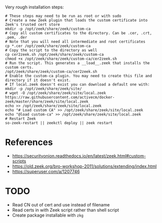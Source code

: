 
Very rough installation steps:

```
# These steps may need to be run as root or with sudo
# Create a new Zeek plugin that loads the custom certificate into Zeek's trusted cert store
mkdir -p /opt/zeek/share/zeek/custom-ca
# Copy all custom certificates to the directory. Can be .cer, .crt, .pem, .der
# Note that you will need all intermediate and root certificates
cp *.cer /opt/zeek/share/zeek/custom-ca
# Copy the script to the directory as well
cp cer2zeek.sh /opt/zeek/share/zeek/custom-ca
chmod +x /opt/zeek/share/zeek/custom-ca/cer2zeek.sh
# Run the script. This generates a __load__.zeek that installs the custom certs.
/opt/zeek/share/zeek/custom-ca/cer2zeek.sh
# Enable the custom-ca plugin. You may need to create this file and directory if it doesn't exist.
# If local.zeek doesn't exist you can download a default one with:
mkdir -p /opt/zeek/share/zeek/site/
# wget -O /opt/zeek/share/zeek/site/local.zeek https://raw.githubusercontent.com/activecm/docker-zeek/master/share/zeek/site/local.zeek
echo >> /opt/zeek/share/zeek/site/local.zeek
echo "# Load custom CA" >> /opt/zeek/share/zeek/site/local.zeek
echo "@load custom-ca" >> /opt/zeek/share/zeek/site/local.zeek
# Restart Zeek
so-zeek-restart || zeekctl deploy || zeek restart
```

# References
- https://securityonion.readthedocs.io/en/latest/zeek.html#custom-scripts
- https://old.zeek.org/bro-workshop-2011/solutions/extending/index.html
- https://superuser.com/a/1207746 


# TODO
- Read CN out of cert and use instead of filename
- Read certs in with Zeek script rather than shell script
- Create package installable with `zkg`
